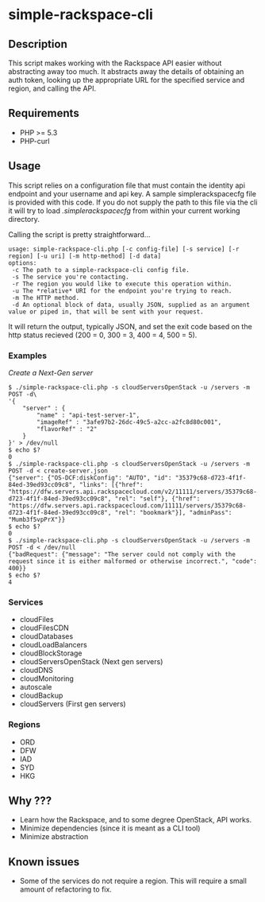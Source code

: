 simple-rackspace-cli
====================

## Description

This script makes working with the Rackspace API easier without abstracting away too much. It abstracts away the details of obtaining an auth token, looking up the appropriate URL for the specified service and region, and calling the API.

## Requirements

* PHP >= 5.3
* PHP-curl

## Usage

This script relies on a configuration file that must contain the identity api endpoint and your username and api key. A sample simplerackspacecfg file is provided with this code. If you do not supply the path to this file via the cli it will try to load *.simplerackspacecfg* from within your current working directory.

Calling the script is pretty straightforward...

```
usage: simple-rackspace-cli.php [-c config-file] [-s service] [-r region] [-u uri] [-m http-method] [-d data]
options:
 -c The path to a simple-rackspace-cli config file.
 -s The service you're contacting.
 -r The region you would like to execute this operation within.
 -u The *relative* URI for the endpoint you're trying to reach.
 -m The HTTP method.
 -d An optional block of data, usually JSON, supplied as an argument value or piped in, that will be sent with your request.
```

It will return the output, typically JSON, and set the exit code based on the http status recieved (200 = 0, 300 = 3, 400 = 4, 500 = 5).

### Examples

*Create a Next-Gen server*

```
$ ./simple-rackspace-cli.php -s cloudServersOpenStack -u /servers -m POST -d\
'{
    "server" : {
        "name" : "api-test-server-1",
        "imageRef" : "3afe97b2-26dc-49c5-a2cc-a2fc8d80c001",
        "flavorRef" : "2"
    }
}' > /dev/null
$ echo $?
0
$ ./simple-rackspace-cli.php -s cloudServersOpenStack -u /servers -m POST -d < create-server.json 
{"server": {"OS-DCF:diskConfig": "AUTO", "id": "35379c68-d723-4f1f-84ed-39ed93cc09c8", "links": [{"href": "https://dfw.servers.api.rackspacecloud.com/v2/11111/servers/35379c68-d723-4f1f-84ed-39ed93cc09c8", "rel": "self"}, {"href": "https://dfw.servers.api.rackspacecloud.com/11111/servers/35379c68-d723-4f1f-84ed-39ed93cc09c8", "rel": "bookmark"}], "adminPass": "Mumb3f5vpPrX"}}
$ echo $?
0
$ ./simple-rackspace-cli.php -s cloudServersOpenStack -u /servers -m POST -d < /dev/null
{"badRequest": {"message": "The server could not comply with the request since it is either malformed or otherwise incorrect.", "code": 400}}
$ echo $?
4
```

### Services

* cloudFiles
* cloudFilesCDN
* cloudDatabases
* cloudLoadBalancers
* cloudBlockStorage
* cloudServersOpenStack (Next gen servers)
* cloudDNS
* cloudMonitoring
* autoscale
* cloudBackup
* cloudServers (First gen servers)

### Regions

* ORD
* DFW
* IAD
* SYD
* HKG

## Why ???

* Learn how the Rackspace, and to some degree OpenStack, API works.
* Minimize dependencies (since it is meant as a CLI tool)
* Minimize abstraction

## Known issues

* Some of the services do not require a region. This will require a small amount of refactoring to fix.

